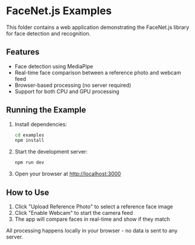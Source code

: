 # FaceNet.js Examples

This folder contains a web application demonstrating the FaceNet.js library for face detection and recognition.

## Features

- Face detection using MediaPipe
- Real-time face comparison between a reference photo and webcam feed
- Browser-based processing (no server required)
- Support for both CPU and GPU processing

## Running the Example

1. Install dependencies:

   ```bash
   cd examples
   npm install
   ```

2. Start the development server:

   ```bash
   npm run dev
   ```

3. Open your browser at <http://localhost:3000>

## How to Use

1. Click "Upload Reference Photo" to select a reference face image
2. Click "Enable Webcam" to start the camera feed
3. The app will compare faces in real-time and show if they match

All processing happens locally in your browser - no data is sent to any server.
